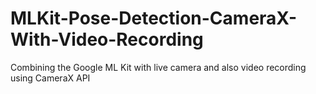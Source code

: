 # MLKit-Pose-Detection-CameraX-With-Video-Recording
Combining the Google ML Kit with live camera and also video recording using CameraX API
